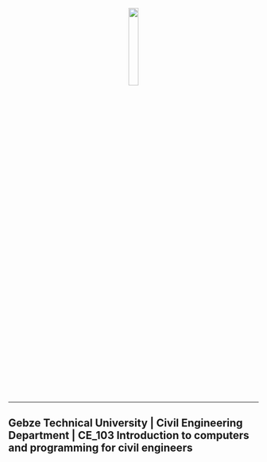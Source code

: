 <p align="center">  <img src="./Figures/GTU_LOGO_1200X768_JPG_EN_Small.jpg" width = 20% > </p>

---

<p align="center">  <H2>Gebze Technical University | Civil Engineering Department | CE_103 Introduction to computers and programming for civil engineers</H2> 
</p>

